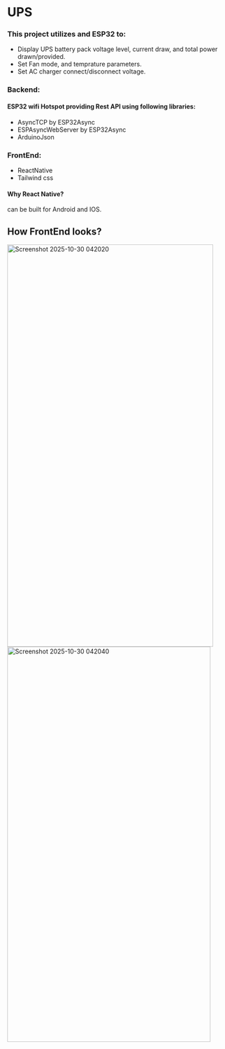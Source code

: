 # UPS
### This project utilizes and ESP32 to:
* Display UPS battery pack voltage level, current draw, and total power drawn/provided.
* Set Fan mode, and temprature parameters.
* Set AC charger connect/disconnect voltage.

### Backend:
#### ESP32 wifi Hotspot providing Rest API using following libraries:
* AsyncTCP by ESP32Async
* ESPAsyncWebServer by ESP32Async
* ArduinoJson

### FrontEnd:
* ReactNative
* Tailwind css
#### Why React Native?
can be built for Android and IOS.

## How FrontEnd looks?
<img width="471" height="919" alt="Screenshot 2025-10-30 042020" src="https://github.com/user-attachments/assets/9b4ccc89-aba5-4396-9817-753c95cbe138" />
<img width="465" height="903" alt="Screenshot 2025-10-30 042040" src="https://github.com/user-attachments/assets/cd9b7139-976f-4e44-b209-5311fac787fa" />


